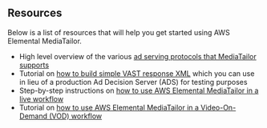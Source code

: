 ## Resources

Below is a list of resources that will help you get started using AWS Elemental MediaTailor.

* High level overview of the various [ad serving protocols that MediaTailor supports](https://aws.amazon.com/blogs/media/aws-elemental-mediatailor-supported-video-ad-serving-protocols/) 
* Tutorial on [how to build simple VAST response XML](https://aws.amazon.com/blogs/media/build-your-own-vast-3-0-response-xml-to-test-with-aws-elemental-mediatailor/) which you can use in lieu of a production Ad Decision Server (ADS) for testing purposes
* Step-by-step instructions on [how to use AWS Elemental MediaTailor in a live workflow](https://github.com/aws-samples/aws-media-services-simple-live-workflow/tree/master/5-MediaTailor)
* Tutorial on [how to use AWS Elemental MediaTailor in a Video-On-Demand (VOD) workflow](https://github.com/aws-samples/aws-media-services-simple-vod-workflow/tree/master/11-VODMediaTailor)
